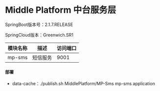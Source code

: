 # Middle Platform 中台服务层


SpringBoot版本号：2.1.7.RELEASE

SpringCloud版本：Greenwich.SR1


模块名称 | 描述 |  访问端口  
-|-|-
mp-sms | 短信服务 | 9001 |


#### 部署
- data-cache：./publish.sh MiddlePlatform/MP-Sms mp-sms application
